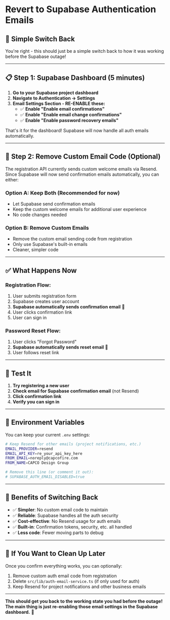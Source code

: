 # Revert to Supabase Authentication Emails

## 🎯 **Simple Switch Back**

You're right - this should just be a simple switch back to how it was working before the Supabase outage!

---

## 📋 **Step 1: Supabase Dashboard (5 minutes)**

1. **Go to your Supabase project dashboard**
2. **Navigate to Authentication → Settings**
3. **Email Settings Section - RE-ENABLE these:**
   - ✅ **Enable "Enable email confirmations"**
   - ✅ **Enable "Enable email change confirmations"**
   - ✅ **Enable "Enable password recovery emails"**

That's it for the dashboard! Supabase will now handle all auth emails automatically.

---

## 🔧 **Step 2: Remove Custom Email Code (Optional)**

The registration API currently sends custom welcome emails via Resend. Since Supabase will now send confirmation emails automatically, you can either:

### **Option A: Keep Both (Recommended for now)**

- Let Supabase send confirmation emails
- Keep the custom welcome emails for additional user experience
- No code changes needed

### **Option B: Remove Custom Emails**

- Remove the custom email sending code from registration
- Only use Supabase's built-in emails
- Cleaner, simpler code

---

## ✅ **What Happens Now**

### **Registration Flow:**

1. User submits registration form
2. Supabase creates user account
3. **Supabase automatically sends confirmation email** 📧
4. User clicks confirmation link
5. User can sign in

### **Password Reset Flow:**

1. User clicks "Forgot Password"
2. **Supabase automatically sends reset email** 📧
3. User follows reset link

---

## 🚀 **Test It**

1. **Try registering a new user**
2. **Check email for Supabase confirmation email** (not Resend)
3. **Click confirmation link**
4. **Verify you can sign in**

---

## 📝 **Environment Variables**

You can keep your current `.env` settings:

```bash
# Keep Resend for other emails (project notifications, etc.)
EMAIL_PROVIDER=resend
EMAIL_API_KEY=re_your_api_key_here
FROM_EMAIL=noreply@capcofire.com
FROM_NAME=CAPCO Design Group

# Remove this line (or comment it out):
# SUPABASE_AUTH_EMAIL_DISABLED=true
```

---

## 🎯 **Benefits of Switching Back**

- ✅ **Simpler**: No custom email code to maintain
- ✅ **Reliable**: Supabase handles all the auth security
- ✅ **Cost-effective**: No Resend usage for auth emails
- ✅ **Built-in**: Confirmation tokens, security, etc. all handled
- ✅ **Less code**: Fewer moving parts to debug

---

## 🔄 **If You Want to Clean Up Later**

Once you confirm everything works, you can optionally:

1. Remove custom auth email code from registration
2. Delete `src/lib/auth-email-service.ts` (if only used for auth)
3. Keep Resend for project notifications and other business emails

---

**This should get you back to the working state you had before the outage! The main thing is just re-enabling those email settings in the Supabase dashboard.** 🚀
